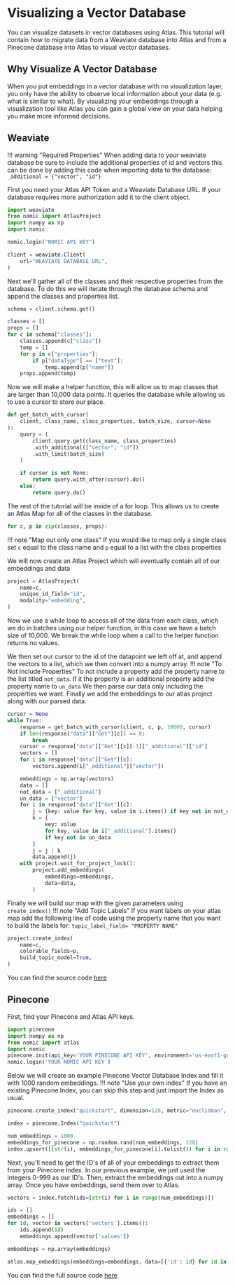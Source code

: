 # Visualizing a Vector Database

You can visualize datasets in vector databases using Atlas.
This tutorial will contain how to migrate data from a Weaviate database into Atlas and from a Pinecone database into Atlas to visual vector databases.

## Why Visualize A Vector Database

When you put embeddings in a vector database with no visualization layer, you only have the ability to observe local information about your data (e.g. what is similar to what). By visualizing your embeddings through a visualization tool like Atlas you can gain a global view on your data helping you make more informed decisions.

## Weaviate

!!! warning "Required Properties"
    When adding data to your weaviate database be sure to include the additional properties of id and vectors this can be done by adding this code when importing data to the database: `_additional = {"vector", "id"}`

First you need your Atlas API Token and a Weaviate Database URL.
If your database requires more authorization add it to the client object.

```python
import weaviate
from nomic import AtlasProject
import numpy as np
import nomic

nomic.login("NOMIC API KEY")

client = weaviate.Client(
    url="WEAVIATE DATABASE URL",
)
```

Next we'll gather all of the classes and their respective properties from the database.
To do this we will iterate through the database schema and append the classes and properties list.

```python
schema = client.schema.get()

classes = []
props = []
for c in schema["classes"]:
    classes.append(c["class"])
    temp = []
    for p in c["properties"]:
        if p["dataType"] == ["text"]:
            temp.append(p["name"])
    props.append(temp)
```

Now we will make a helper function, this will allow us to map classes that are larger than 10,000 data points. 
It queries the database while allowing us to use a cursor to store our place.
```python
def get_batch_with_cursor(
    client, class_name, class_properties, batch_size, cursor=None
):
    query = (
        client.query.get(class_name, class_properties)
        .with_additional(["vector", "id"])
        .with_limit(batch_size)
    )

    if cursor is not None:
        return query.with_after(cursor).do()
    else:
        return query.do()
```
The rest of the tutorial will be inside of a for loop.
This allows us to create an Atlas Map for all of the classes in the database. 
```python
for c, p in zip(classes, props):
```
!!! note "Map out only one class"
    If you would like to map only a single class set `c` equal to the class name and `p` equal to a list with the class properties

We will now create an Atlas Project which will eventually contain all of our embeddings and data
```python
project = AtlasProject(
    name=c,
    unique_id_field="id",
    modality="embedding",
)
```
Now we use a while loop to access all of the data from each class, which we do in batches using our helper function, in this case we have a batch size of 10,000. We break the while loop when a call to the helper function returns no values. 

We then set our cursor to the id of the datapoint we left off at, and append the vectors to a list, which we then convert into a numpy array. 
!!! note "To Not Include Properties" 
    To not include a property add the property name to the list titled `not_data`. If it the property is an additional property add the property name to `un_data`
We then parse our data only including the properties we want. 
Finally we add the embeddings to our atlas project along with our parsed data. 
```python
cursor = None
while True:
    response = get_batch_with_cursor(client, c, p, 10000, cursor)
    if len(response["data"]["Get"][c]) == 0:
        break
    cursor = response["data"]["Get"][c][-1]["_additional"]["id"]
    vectors = []
    for i in response["data"]["Get"][c]:
        vectors.append(i["_additional"]["vector"])

    embeddings = np.array(vectors)
    data = []
    not_data = ["_additional"]
    un_data = ["vector"]
    for i in response["data"]["Get"][c]:
        j = {key: value for key, value in i.items() if key not in not_data}
        k = {
            key: value
            for key, value in i["_additional"].items()
            if key not in un_data
        }
        j = j | k
        data.append(j)
    with project.wait_for_project_lock():
        project.add_embeddings(
            embeddings=embeddings,
            data=data,
        )
```

Finally we will build our map with the given parameters using `create_index()`
!!! note "Add Topic Labels"
    If you want labels on your atlas map add the following line of code using the property name that you want to build the labels for: `topic_label_field= "PROPERTY NAME"`
```python
project.create_index(
    name=c,
    colorable_fields=p,
    build_topic_model=True,
)
```

You can find the source code [here](https://github.com/nomic-ai/maps/blob/main/maps/weaviate_script.py)

## Pinecone

First, find your Pinecone and Atlas API keys.
```python
import pinecone
import numpy as np
from nomic import atlas
import nomic
pinecone.init(api_key='YOUR PINECONE API KEY', environment='us-east1-gcp')
nomic.login('YOUR NOMIC API KEY')
```

Below we will create an example Pinecone Vector Database Index and fill it with 1000 random embeddings. 
!!! note "Use your own index"
    If you have an existing Pinecone Index, you can skip this step and just import the Index as usual.
```python
pinecone.create_index("quickstart", dimension=128, metric="euclidean", pod_type="p1")

index = pinecone.Index("quickstart")

num_embeddings = 1000
embeddings_for_pinecone = np.random.rand(num_embeddings, 128)
index.upsert([(str(i), embeddings_for_pinecone[i].tolist()) for i in range(num_embeddings)])
```

Next, you'll need to get the ID's of all of your embeddings to extract them from your Pinecone Index. In our previous example, we just used the integers 0-999 as our ID's. Then, extract the embeddings out into a numpy array. Once you have embeddings, send them over to Atlas. 

```python
vectors = index.fetch(ids=[str(i) for i in range(num_embeddings)])

ids = []
embeddings = []
for id, vector in vectors['vectors'].items():
    ids.append(id)
    embeddings.append(vector['values'])

embeddings = np.array(embeddings)

atlas.map_embeddings(embeddings=embeddings, data=[{'id': id} for id in ids], id_field='id')
```

You can find the full source code [here](https://github.com/nomic-ai/maps/blob/main/maps/pinecone_index.py)